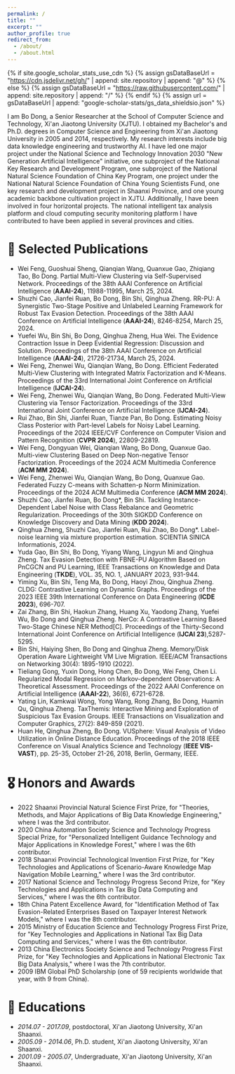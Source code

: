 ```yaml
---
permalink: /
title: ""
excerpt: ""
author_profile: true
redirect_from: 
  - /about/
  - /about.html
---
```


{% if site.google_scholar_stats_use_cdn %}
{% assign gsDataBaseUrl = "https://cdn.jsdelivr.net/gh/" | append: site.repository | append: "@" %}
{% else %}
{% assign gsDataBaseUrl = "https://raw.githubusercontent.com/" | append: site.repository | append: "/" %}
{% endif %}
{% assign url = gsDataBaseUrl | append: "google-scholar-stats/gs_data_shieldsio.json" %}

<span class='anchor' id='about-me'></span>

I am Bo Dong, a Senior Researcher at the School of Computer Science and Technology, Xi'an Jiaotong University (XJTU). I obtained my Bachelor's and Ph.D. degrees in Computer Science and Engineering from Xi'an Jiaotong University in 2005 and 2014, respectively. My research interests include big data knowledge engineering and trustworthy AI. I have led one major project under the National Science and Technology Innovation 2030 "New Generation Artificial Intelligence" initiative, one subproject of the National Key Research and Development Program, one subproject of the National Natural Science Foundation of China Key Program, one project under the National Natural Science Foundation of China Young Scientists Fund, one key research and development project in Shaanxi Province, and one young academic backbone cultivation project in XJTU. Additionally, I have been involved in four horizontal projects. The national intelligent tax analysis platform and cloud computing security monitoring platform I have contributed to have been applied in several provinces and cities.

# 📝 Selected Publications 
- Wei Feng, Guoshuai Sheng, Qianqian Wang, Quanxue Gao, Zhiqiang Tao, Bo Dong. Partial Multi-View Clustering via Self-Supervised Network. Proceedings of the 38th AAAI Conference on Artificial Intelligence (**AAAI-24**), 11988-11995, March 25, 2024.
- Shuzhi Cao, Jianfei Ruan, Bo Dong, Bin Shi, Qinghua Zheng. RR-PU: A Synergistic Two-Stage Positive and Unlabeled Learning Framework for Robust Tax Evasion Detection. Proceedings of the 38th AAAI Conference on Artificial Intelligence (**AAAI-24**), 8246-8254, March 25, 2024.
- Yuefei Wu, Bin Shi, Bo Dong, Qinghua Zheng, Hua Wei. The Evidence Contraction Issue in Deep Evidential Regression: Discussion and Solution. Proceedings of the 38th AAAI Conference on Artificial Intelligence (**AAAI-24**), 21726-21734, March 25, 2024. 
- Wei Feng, Zhenwei Wu, Qianqian Wang, Bo Dong. Efficient Federated Multi-View Clustering with Integrated Matrix Factorization and K-Means. Proceedings of the 33rd International Joint Conference on Artificial Intelligence (**IJCAI-24**).
- Wei Feng, Zhenwei Wu, Qianqian Wang, Bo Dong. Federated Multi-View Clustering via Tensor Factorization. Proceedings of the 33rd International Joint Conference on Artificial Intelligence  (**IJCAI-24**).
- Rui Zhao, Bin Shi, Jianfei Ruan, Tianze Pan, Bo Dong. Estimating Noisy Class Posterior with Part-level Labels for Noisy Label Learning. Proceedings of the 2024 IEEE/CVF Conference on Computer Vision and Pattern Recognition (**CVPR 2024**), 22809-22819. 
- Wei Feng, Dongyuan Wei, Qianqian Wang, Bo Dong, Quanxue Gao. Multi-view Clustering Based on Deep Non-negative Tensor Factorization. Proceedings of the 2024 ACM Multimedia Conference (**ACM MM 2024**).
- Wei Feng, Zhenwei Wu, Qianqian Wang, Bo Dong, Quanxue Gao. Federated Fuzzy C-means with Schatten-p Norm Minimization. Proceedings of the 2024 ACM Multimedia Conference (**ACM MM 2024**).
- Shuzhi Cao, Jianfei Ruan, Bo Dong*, Bin Shi. Tackling Instance-Dependent Label Noise with Class Rebalance and Geometric Regularization. Proceedings of the 30th SIGKDD Conference on Knowledge Discovery and Data Mining (**KDD 2024**).
- Qinghua Zheng, Shuzhi Cao, Jianfei Ruan, Rui Zhao, Bo Dong*. Label-noise learning via mixture proportion estimation. SCIENTIA SINICA Informationis, 2024.
- Yuda Gao, Bin Shi, Bo Dong, Yiyang Wang, Lingyun Mi and Qinghua Zheng. Tax Evasion Detection with FBNE-PU Algorithm Based on PnCGCN and PU Learning, IEEE Transactions on Knowledge and Data Engineering (**TKDE**), VOL. 35, NO. 1, JANUARY 2023, 931-944.
- Yiming Xu, Bin Shi, Teng Ma, Bo Dong, Haoyi Zhou, Qinghua Zheng. CLDG: Contrastive Learning on Dynamic Graphs. Proceedings of the 2023 IEEE 39th International Conference on Data Engineering (**ICDE 2023**), 696-707.
- Zai Zhang, Bin Shi, Haokun Zhang, Huang Xu, Yaodong Zhang, Yuefei Wu, Bo Dong and Qinghua Zheng. NerCo: A Contrastive Learning Based Two-Stage Chinese NER Method[C]. Proceedings of the Thirty-Second International Joint Conference on Artificial Intelligence (**IJCAI 23**),5287-5295.
- Bin Shi, Haiying Shen, Bo Dong and Qinghua Zheng. Memory/Disk Operation Aware Lightweight VM Live Migration. IEEE/ACM Transactions on Networking 30(4): 1895-1910 (2022).
- Tieliang Gong, Yuxin Dong, Hong Chen, Bo Dong, Wei Feng, Chen Li. Regularized Modal Regression on Markov-dependent Observations: A Theoretical Assessment. Proceedings of the 2022 AAAI Conference on Artificial Intelligence (**AAAI-22**), 36(6), 6721-6728.
- Yating Lin, Kamkwai Wong, Yong Wang, Rong Zhang, Bo Dong, Huamin Qu, Qinghua Zheng. TaxThemis: Interactive Mining and Exploration of Suspicious Tax Evasion Groups. IEEE Transactions on Visualization and Computer Graphics, 27(2): 849-859 (2021).
- Huan He, Qinghua Zheng, Bo Dong. VUSphere: Visual Analysis of Video Utilization in Online Distance Education. Proceedings of the 2018 IEEE Conference on Visual Analytics Science and Technology (**IEEE VIS-VAST**), pp. 25-35, October 21-26, 2018, Berlin, Germany, IEEE.


# 🎖 Honors and Awards
- 2022 Shaanxi Provincial Natural Science First Prize, for "Theories, Methods, and Major Applications of Big Data Knowledge Engineering," where I was the 3rd contributor.
- 2020 China Automation Society Science and Technology Progress Special Prize, for "Personalized Intelligent Guidance Technology and Major Applications in Knowledge Forest," where I was the 6th contributor.
- 2018 Shaanxi Provincial Technological Invention First Prize, for "Key Technologies and Applications of Scenario-Aware Knowledge Map Navigation Mobile Learning," where I was the 3rd contributor.
- 2017 National Science and Technology Progress Second Prize, for "Key Technologies and Applications in Tax Big Data Computing and Services," where I was the 6th contributor.
- 18th China Patent Excellence Award, for "Identification Method of Tax Evasion-Related Enterprises Based on Taxpayer Interest Network Models," where I was the 8th contributor.
- 2015 Ministry of Education Science and Technology Progress First Prize, for "Key Technologies and Applications in National Tax Big Data Computing and Services," where I was the 6th contributor.
- 2013 China Electronics Society Science and Technology Progress First Prize, for "Key Technologies and Applications in National Electronic Tax Big Data Analysis," where I was the 7th contributor.
- 2009 IBM Global PhD Scholarship (one of 59 recipients worldwide that year, with 9 from China).

# 📖 Educations
- *2014.07 - 2017.09*, postdoctoral, Xi'an Jiaotong University, Xi'an Shaanxi.
- *2005.09 - 2014.06*, Ph.D. student, Xi'an Jiaotong University, Xi'an Shaanxi.
- *2001.09 - 2005.07*, Undergraduate, Xi'an Jiaotong University, Xi'an Shaanxi.
